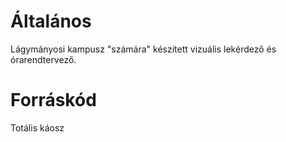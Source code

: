 # Általános
Lágymányosi kampusz "számára" készített vizuális lekérdező és órarendtervező. 
# Forráskód
Totális káosz